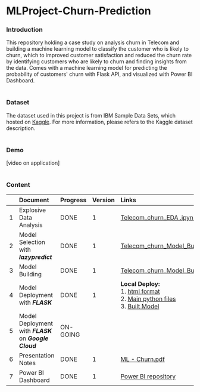# MLProject-Churn-Prediction

### Introduction
This repository holding a case study on analysis churn in Telecom and building a machine learning model to classify the customer who is likely to churn, which to improved customer satisfaction and reduced the churn rate by identifying customers who are likely to churn and finding insights from the data. Comes with a machine learning model for predicting the probability of customers' churn with Flask API, and visualized with Power BI Dashboard.
<br><br>

### Dataset
The dataset used in this project is from IBM Sample Data Sets, which hosted on [Kaggle](https://www.kaggle.com/blastchar/telco-customer-churn). For more information, please refers to the Kaggle dataset description.
<br><br>

### Demo
[video on application]
<br><br>


### Content
|       | Document                           | Progress | Version | Links    |
| :---  | :---                               | :---     |:---     |   :---   |
|   1   | Explosive Data Analysis            |      DONE|    1    | [Telecom_churn_EDA .ipynb](https://github.com/coletangsy/MLProject-Churn-Prediction/blob/main/Telecom_churn_EDA%20.ipynb)|
|   2   | Model Selection with ***lazypredict***   |     DONE |   1     | [Telecom_churn_Model_Building_(Lazypredict).ipynb](https://github.com/coletangsy/MLProject-Churn-Prediction/blob/main/Telecom_churn_Model_Building_(Lazypredict).ipynb)|
|   3   | Model Building                     | DONE     | 1       | [Telecom_churn_Model_Building.ipynb](https://github.com/coletangsy/MLProject-Churn-Prediction/blob/main/Telecom_churn_Model_Building.ipynb)|
|   4   | Model Deployment with ***FLASK***        | DONE|     1    |    **Local Deploy:**<br>1. [html format](https://github.com/coletangsy/MLProject-Churn-Prediction/tree/main/templates) <br>2. [Main python files](https://github.com/coletangsy/MLProject-Churn-Prediction/blob/main/app.py) <br>3. [Built Model](https://github.com/coletangsy/MLProject-Churn-Prediction/blob/main/telecom_churn_best_model.sav)|
|   5   | Model Deployment with ***FLASK***  on ***Google Cloud***| ON-GOING      |      | |
|   6   | Presentation Notes                | DONE      | 1       | [ML - Churn.pdf](https://github.com/coletangsy/MLProject-Churn-Prediction/blob/main/ML%20-%20Churn.pdf)|
|   7   | Power BI Dashboard                | DONE      | 1       | [Power BI repository](https://github.com/coletangsy/PowerBI-Churn-Analysis) |

<br>



